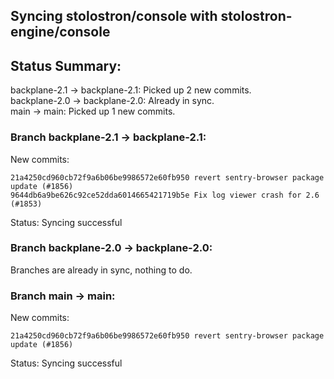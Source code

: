 ## Syncing stolostron/console with stolostron-engine/console

## Status Summary:

backplane-2.1 -> backplane-2.1: Picked up 2 new commits.  
backplane-2.0 -> backplane-2.0: Already in sync.  
main -> main: Picked up 1 new commits.  

### Branch backplane-2.1 -> backplane-2.1:

New commits:

```
21a4250cd960cb72f9a6b06be9986572e60fb950 revert sentry-browser package update (#1856)
9644db6a9be626c92ce52dda6014665421719b5e Fix log viewer crash for 2.6 (#1853)
```

Status: Syncing successful

### Branch backplane-2.0 -> backplane-2.0:

Branches are already in sync, nothing to do.

### Branch main -> main:

New commits:

```
21a4250cd960cb72f9a6b06be9986572e60fb950 revert sentry-browser package update (#1856)
```

Status: Syncing successful

